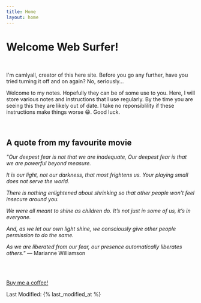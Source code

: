 ```yaml
---
title: Home
layout: home
---
```


# Welcome Web Surfer!

<br/>

I'm camlyall, creator of this here site. Before you go any further, have you tried turning it off and on again? No, seriously...

Welcome to my notes. Hopefully they can be of some use to you. Here, I will store various notes and instructions that I use regularly. By the time you are seeing this they are likely out of date. I take no reponsiblility if these instructions make things worse 😁. Good luck.

<br/>

## A quote from my favourite movie
*"Our deepest fear is not that we are inadequate,
Our deepest fear is that we are powerful beyond measure.*

*It is our light, not our darkness, that most frightens us.
Your playing small does not serve the world.*

*There is nothing enlightened about shrinking
so that other people won’t feel insecure around you.*

*We were all meant to shine as children do.
It’s not just in some of us, it’s in everyone.*

*And, as we let our own light shine, we consciously give
other people permission to do the same.*

*As we are liberated from our fear,
our presence automatically liberates others."*
― Marianne Williamson

<br/>
<br/>

[Buy me a coffee!](https://www.buymeacoffee.com/camlyall)

Last Modified: {% last_modified_at %}
